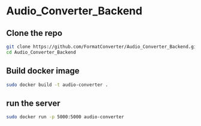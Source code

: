 # Audio_Converter_Backend

## Clone the repo

```bash
git clone https://github.com/FormatConverter/Audio_Converter_Backend.git
cd Audio_Converter_Backend
```

## Build docker image

```bash
sudo docker build -t audio-converter .
```

## run the server

```bash
sudo docker run -p 5000:5000 audio-converter
```
